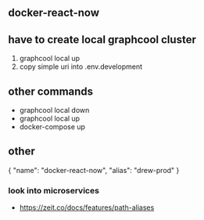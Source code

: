 ## docker-react-now

## have to create local graphcool cluster

1. graphcool local up
2. copy simple uri into .env.development

## other commands

- graphcool local down
- graphcool local up
- docker-compose up

## other

{
"name": "docker-react-now",
"alias": "drew-prod"
}

### look into microservices

- https://zeit.co/docs/features/path-aliases
